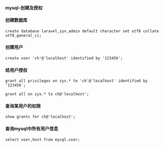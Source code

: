 #### mysql-创建及授权

#### 创建数据库
```
create database laravel_zyx_admin default character set utf8 collate utf8_general_ci;
```

#### 创建用户
```
create user 'ch'@'localhost' identified by '123456';
```

#### 给用户授权
```
grant all privileges on zyx.* to 'ch'@'localhost' identified by '123456';

grant all on zyx.* to ch@'localhost';
```

#### 查询某用户的权限
```
show grants for ch@'localhost';
```

#### 查询mysql中所有用户信息
```
select user,host from mysql.user;
```